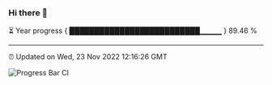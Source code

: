 ### Hi there 👋

⏳ Year progress { ██████████████████████████▁▁▁▁ } 89.46 %

---

⏰ Updated on Wed, 23 Nov 2022 12:16:26 GMT

![Progress Bar CI](https://github.com/Shyam-Makwana/GitHub-Actions-Demo/workflows/Progress%20Bar%20CI/badge.svg)
